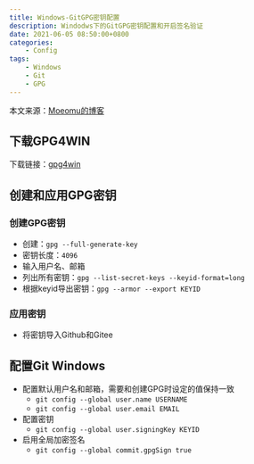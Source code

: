```yaml
---
title: Windows-GitGPG密钥配置
description: Windodws下的GitGPG密钥配置和开启签名验证
date: 2021-06-05 08:50:00+0800
categories:
    - Config
tags:
    - Windows
    - Git
    - GPG
---
```


本文来源：[Moeomu的博客](/zh-cn/posts/windows-gitgpg密钥配置/)

## 下载GPG4WIN

下载链接：[gpg4win](https://www.gpg4win.org/thanks-for-download.html)

## 创建和应用GPG密钥

### 创建GPG密钥

- 创建：`gpg --full-generate-key`
- 密钥长度：`4096`
- 输入用户名、邮箱
- 列出所有密钥：`gpg --list-secret-keys --keyid-format=long`
- 根据keyid导出密钥：`gpg --armor --export KEYID`

### 应用密钥

- 将密钥导入Github和Gitee

## 配置Git Windows

- 配置默认用户名和邮箱，需要和创建GPG时设定的值保持一致
  - `git config --global user.name USERNAME`
  - `git config --global user.email EMAIL`
- 配置密钥
  - `git config --global user.signingKey KEYID`
- 启用全局加密签名
  - `git config --global commit.gpgSign true`
